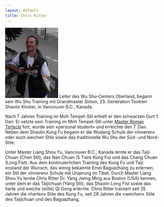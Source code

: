 ```yaml
---
layout: default
title: Chris Ritter
---
```


<img class="ifloat-left" src="/images/chris-ritter.jpg" alt="Chris Ritter">
Leiter des Wu Shu-Centers Oberland, begann sein Wu Shu Training mit Grandmaster Simon, 23. Generation Tookien Shaolin Kloster, in Vancouver B.C., Kanada.

Nach 7 Jahren Training im Moh Tempel-Stil erhielt er den schwarzen Gurt 1. Dan. Er setzte sein Training im Moh Tempel-Stil unter [Master Roman Terlecki](http://www.kungfubc.com) fort, wurde sein «personal student» und erreichte den 7. Dan.  Neben dem Shaolin Kung Fu begann er die Wudang Schule der «Inneren» oder auch weichen Stile sowie das traditionelle Wu Shu der Süd- und Nord-Stile.

Unter Master Liang Shou Yu, Vancouver B.C., Kanada lernte er das Taiji Chuan (Chen Stil), das Nan Chuan (5 Tiere Kung Fu) und das Chang Chuan (Long Fist). Aus dem kontinuierlichen Training des Kung Fu und Taiji enstand der Wunsch, das wenig bekannte Emei Baguazhang zu erlernen, ein Stil der «Inneren» Schule mit Ursprung im Tibet. Durch Master Liang Shou Yu lernte Chris Ritter Dr. Yang Jwing Ming aus Boston (USA) kennen, unter dem er das Taijichuan (Yang Stil), das Shaolin Long Fist sowie das harte und weiche (stille) Qi Gong erlernte.
Chris Ritter trainiert seit 35 Jahren die «harten» Stile des Kung Fu, seit 28 Jahren die «weichen» Stile des Taijichuan und des Baguazhang.
